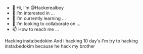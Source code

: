 - 👋 Hi, I’m @Hackerealboy
- 👀 I’m interested in ...
- 🌱 I’m currently learning ...
- 💞️ I’m looking to collaborate on ...
- 📫 How to reach me ...

<!---
Hackerealboy/Hackerealboy is a ✨ special ✨ repository because its `README.md` (this file) appears on your GitHub profile.
You can click the Preview link to take a look at your changes.
--->
Hacking insta:bedokim
And i hacking 10 day's I'm try to hacking insta:bedokim because he hack my brother 
